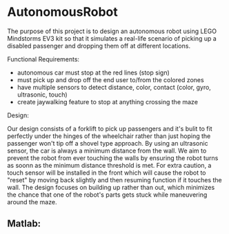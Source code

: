 # AutonomousRobot
The purpose of this project is to design an autonomous robot using LEGO Mindstorms EV3 kit so that it simulates a real-life scenario of picking up a disabled passenger and dropping them off at different locations. 

Functional Requirements:

- autonomous car must stop at the red lines (stop sign)
- must pick up and drop off the end user to/from the colored zones
- have multiple sensors to detect distance, color, contact (color, gyro, ultrasonic, touch)
- create jaywalking feature to stop at anything crossing the maze 

Design:

Our design consists of a forklift to pick up passengers and it's bulit to fit perfectly under the hinges of the wheelchair rather than just hoping the passenger won't tip off a shovel type approach. By using an ultrasonic sensor, the car is always a minimum distance from the wall. We aim to prevent the robot from ever touching the walls by ensuring the robot turns as soonn as the minimum distance threshold is met. For extra caution, a touch sensor will be installed in the front which will cause the robot to "reset" by moving back slightly and then resuming function if it touches the wall. The design focuses on building up rather than out, which minimizes the chance that one of the robot's parts gets stuck while maneuvering around the maze. 

Matlab: 
- 





